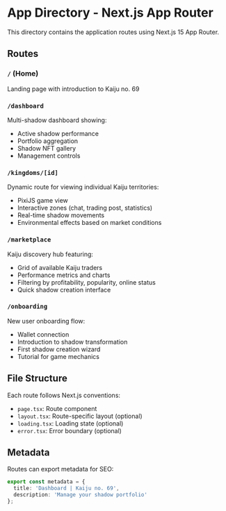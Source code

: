 # App Directory - Next.js App Router

This directory contains the application routes using Next.js 15 App Router.

## Routes

### `/` (Home)
Landing page with introduction to Kaiju no. 69

### `/dashboard`
Multi-shadow dashboard showing:
- Active shadow performance
- Portfolio aggregation
- Shadow NFT gallery
- Management controls

### `/kingdoms/[id]`
Dynamic route for viewing individual Kaiju territories:
- PixiJS game view
- Interactive zones (chat, trading post, statistics)
- Real-time shadow movements
- Environmental effects based on market conditions

### `/marketplace`
Kaiju discovery hub featuring:
- Grid of available Kaiju traders
- Performance metrics and charts
- Filtering by profitability, popularity, online status
- Quick shadow creation interface

### `/onboarding`
New user onboarding flow:
- Wallet connection
- Introduction to shadow transformation
- First shadow creation wizard
- Tutorial for game mechanics

## File Structure

Each route follows Next.js conventions:
- `page.tsx`: Route component
- `layout.tsx`: Route-specific layout (optional)
- `loading.tsx`: Loading state (optional)
- `error.tsx`: Error boundary (optional)

## Metadata

Routes can export metadata for SEO:
```typescript
export const metadata = {
  title: 'Dashboard | Kaiju no. 69',
  description: 'Manage your shadow portfolio'
};
```